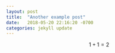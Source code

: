```yaml
---
layout: post
title:  "Another example post"
date:   2018-05-20 22:16:20 -0700
categories: jekyll update
---
```

$$
1 + 1 = 2
$$





